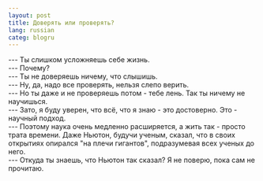 ```yaml
---
layout: post
title: Доверять или проверять? 
lang: russian 
categ: blogru
---
```


--- Ты слишком усложняешь себе жизнь.  
--- Почему?  
--- Ты не доверяешь ничему, что слышишь.  
--- Ну, да, надо все проверять, нельзя слепо верить.  
--- Но ты даже и не проверяешь потом - тебе лень. Так ты ничему не научишься.  
--- Зато, я буду уверен, что всё, что я знаю - это достоверно. Это - научный подход.  
--- Поэтому наука очень медленно расширяется, а жить так - просто трата времени. Даже Ньютон, будучи ученым, сказал, что в своих открытиях опирался "на плечи гигантов", подразумевая всех ученых до него.   
--- Откуда ты знаешь, что Ньютон так сказал? Я не поверю, пока сам не прочитаю.  
